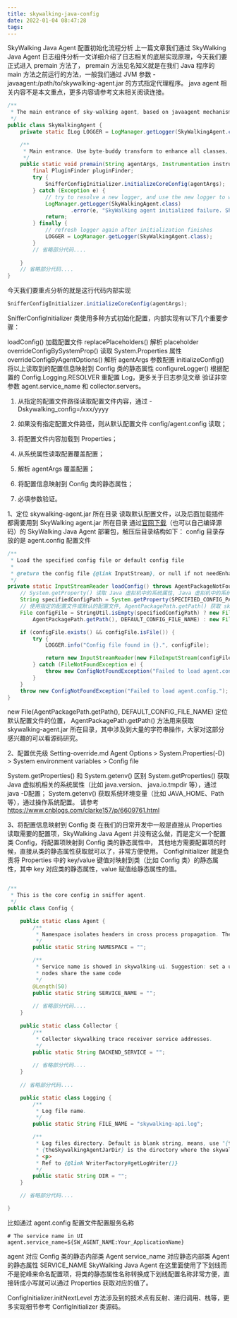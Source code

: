```yaml
---
title: skywalking-java-config
date: 2022-01-04 08:47:28
tags:
---
```

SkyWalking Java Agent 配置初始化流程分析
上一篇文章我们通过 SkyWalking Java Agent 日志组件分析一文详细介绍了日志相关的底层实现原理，今天我们要正式进入 premain 方法了，
premain 方法见名知义就是在我们 Java 程序的 main 方法之前运行的方法，一般我们通过 JVM 参数 -javaagent:/path/to/skywalking-agent.jar 的方式指定代理程序。
java agent 相关内容不是本文重点，更多内容请参考文末相关阅读连接。

```java
/**
 * The main entrance of sky-walking agent, based on javaagent mechanism.
 */
public class SkyWalkingAgent {
    private static ILog LOGGER = LogManager.getLogger(SkyWalkingAgent.class);

    /**
     * Main entrance. Use byte-buddy transform to enhance all classes, which define in plugins.
     */
    public static void premain(String agentArgs, Instrumentation instrumentation) throws PluginException {
        final PluginFinder pluginFinder;
        try {
            SnifferConfigInitializer.initializeCoreConfig(agentArgs);
        } catch (Exception e) {
            // try to resolve a new logger, and use the new logger to write the error log here
            LogManager.getLogger(SkyWalkingAgent.class)
                    .error(e, "SkyWalking agent initialized failure. Shutting down.");
            return;
        } finally {
            // refresh logger again after initialization finishes
            LOGGER = LogManager.getLogger(SkyWalkingAgent.class);
        }
        // 省略部分代码....
        
    }
    // 省略部分代码....
}        
```
今天我们要重点分析的就是这行代码内部实现
```java
SnifferConfigInitializer.initializeCoreConfig(agentArgs);
```
SnifferConfigInitializer 类使用多种方式初始化配置，内部实现有以下几个重要步骤：

loadConfig() 加载配置文件
replacePlaceholders() 解析 placeholder
overrideConfigBySystemProp() 读取 System.Properties 属性
overrideConfigByAgentOptions() 解析 agentArgs 参数配置
initializeConfig() 将以上读取到的配置信息映射到 Config 类的静态属性
configureLogger() 根据配置的 Config.Logging.RESOLVER 重配置 Log，更多关于日志参见文章
验证非空参数 agent.service_name 和 collector.servers。

1. 从指定的配置文件路径读取配置文件内容，通过 -Dskywalking_config=/xxx/yyyy
2. 如果没有指定配置文件路径，则从默认配置文件 config/agent.config 读取；
3. 将配置文件内容加载到 Properties；

4. 从系统属性读取配置覆盖配置；

5. 解析 agentArgs 覆盖配置；

6. 将配置信息映射到 Config 类的静态属性；

7. 必填参数验证。

1、定位 skywalking-agent.jar 所在目录
读取默认配置文件，以及后面加载插件都需要用到 SkyWalking agent.jar 所在目录
通过[官网下载](https://dlcdn.apache.org/skywalking/java-agent/8.8.0/apache-skywalking-java-agent-8.8.0.tgz)（也可以自己编译源码）的 SkyWalking Java Agent 部署包，解压后目录结构如下：
config 目录存放的是 agent.config 配置文件

```java
/**
 * Load the specified config file or default config file
 *
 * @return the config file {@link InputStream}, or null if not needEnhance.
 */
private static InputStreamReader loadConfig() throws AgentPackageNotFoundException, ConfigNotFoundException {
    // System.getProperty() 读取 Java 虚拟机中的系统属性, Java 虚拟机中的系统属性在运行Java程序的时候通过 java -Dk1=v1 配置.
    String specifiedConfigPath = System.getProperty(SPECIFIED_CONFIG_PATH);
    // 使用指定的配置文件或默认的配置文件, AgentPackagePath.getPath() 获取 skywalking-agent.jar 所在目录
    File configFile = StringUtil.isEmpty(specifiedConfigPath) ? new File(
        AgentPackagePath.getPath(), DEFAULT_CONFIG_FILE_NAME) : new File(specifiedConfigPath);

    if (configFile.exists() && configFile.isFile()) {
        try {
            LOGGER.info("Config file found in {}.", configFile);

            return new InputStreamReader(new FileInputStream(configFile), StandardCharsets.UTF_8);
        } catch (FileNotFoundException e) {
            throw new ConfigNotFoundException("Failed to load agent.config", e);
        }
    }
    throw new ConfigNotFoundException("Failed to load agent.config.");
}
```
new File(AgentPackagePath.getPath(), DEFAULT_CONFIG_FILE_NAME) 定位默认配置文件的位置，
AgentPackagePath.getPath() 方法用来获取 skywalking-agent.jar 所在目录，其中涉及到大量的字符串操作，大家对这部分感兴趣的可以看源码研究。

2、配置优先级 Setting-override.md
Agent Options > System.Properties(-D) > System environment variables > Config file

System.getProperties() 和 System.getenv() 区别
System.getProperties() 获取 Java 虚拟机相关的系统属性（比如 java.version、 java.io.tmpdir 等），通过 java -D配置；
System.getenv() 获取系统环境变量（比如 JAVA_HOME、Path 等），通过操作系统配置。
请参考 https://www.cnblogs.com/clarke157/p/6609761.html

3、将配置信息映射到 Config 类
在我们的日常开发中一般是直接从 Properties 读取需要的配置项，SkyWalking Java Agent 并没有这么做，而是定义一个配置类 Config，将配置项映射到 Config 类的静态属性中，
其他地方需要配置项的时候，直接从类的静态属性获取就可以了，非常方便使用。
ConfigInitializer 就是负责将 Properties 中的 key/value 键值对映射到类（比如 Config 类）的静态属性，其中 key 对应类的静态属性，value 赋值给静态属性的值。
```java

/**
 * This is the core config in sniffer agent.
 */
public class Config {

    public static class Agent {
        /**
         * Namespace isolates headers in cross process propagation. The HEADER name will be `HeaderName:Namespace`.
         */
        public static String NAMESPACE = "";

        /**
         * Service name is showed in skywalking-ui. Suggestion: set a unique name for each service, service instance
         * nodes share the same code
         */
        @Length(50)
        public static String SERVICE_NAME = "";
     
        // 省略部分代码....
    }
    
    public static class Collector {
        /**
         * Collector skywalking trace receiver service addresses.
         */
        public static String BACKEND_SERVICE = "";
        
        // 省略部分代码....
    }
    
    // 省略部分代码....

    public static class Logging {
        /**
         * Log file name.
         */
        public static String FILE_NAME = "skywalking-api.log";

        /**
         * Log files directory. Default is blank string, means, use "{theSkywalkingAgentJarDir}/logs  " to output logs.
         * {theSkywalkingAgentJarDir} is the directory where the skywalking agent jar file is located.
         * <p>
         * Ref to {@link WriterFactory#getLogWriter()}
         */
        public static String DIR = "";
    }

    // 省略部分代码....

}
```
比如通过 agent.config 配置文件配置服务名称
```text
# The service name in UI
agent.service_name=${SW_AGENT_NAME:Your_ApplicationName}
```
agent 对应 Config 类的静态内部类 Agent 
service_name 对应静态内部类 Agent 的静态属性 SERVICE_NAME
SkyWalking Java Agent 在这里面使用了下划线而不是驼峰来命名配置项，将类的静态属性名称转换成下划线配置名称非常方便，直接转成小写就可以通过 Properties 获取对应的值了。

ConfigInitializer.initNextLevel 方法涉及到的技术点有反射、递归调用、栈等，更多实现细节参考 ConfigInitializer 类源码。

